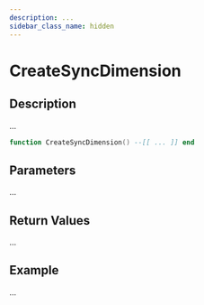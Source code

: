 ```yaml
---
description: ...
sidebar_class_name: hidden
---
```


# CreateSyncDimension

## Description

...

```lua
function CreateSyncDimension() --[[ ... ]] end
```

## Parameters

...

## Return Values

...

## Example

...


